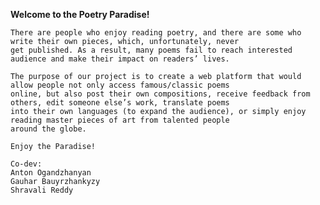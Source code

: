 **Welcome to the Poetry Paradise!**

    There are people who enjoy reading poetry, and there are some who write their own pieces, which, unfortunately, never 
    get published. As a result, many poems fail to reach interested audience and make their impact on readers’ lives.
    
    The purpose of our project is to create a web platform that would allow people not only access famous/classic poems 
    online, but also post their own compositions, receive feedback from others, edit someone else’s work, translate poems 
    into their own languages (to expand the audience), or simply enjoy reading master pieces of art from talented people 
    around the globe.
    
    Enjoy the Paradise!

    Co-dev:
    Anton Ogandzhanyan
    Gauhar Bauyrzhankyzy
    Shravali Reddy